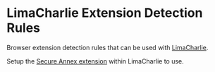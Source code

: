 # LimaCharlie Extension Detection Rules

Browser extension detection rules that can be used with [LimaCharlie](https://limacharlie.io/).

Setup the [Secure Annex extension](https://docs.limacharlie.io/docs/ext-secureannex) within LimaCharlie to use.
